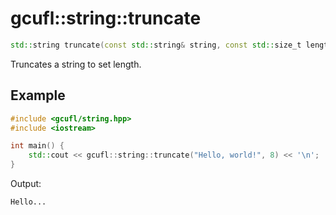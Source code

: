 # gcufl::string::truncate
```cpp
std::string truncate(const std::string& string, const std::size_t length, const std::string& suffix = "...") noexcept;
```
Truncates a string to set length.
## Example
```cpp
#include <gcufl/string.hpp>
#include <iostream>

int main() {
	std::cout << gcufl::string::truncate("Hello, world!", 8) << '\n';
}
```
Output:
```
Hello...
```
